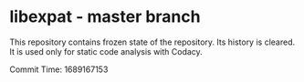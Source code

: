 # libexpat - master branch

This repository contains frozen state of the repository.
Its history is cleared. It is used only for static code
analysis with Codacy.

Commit Time: 1689167153